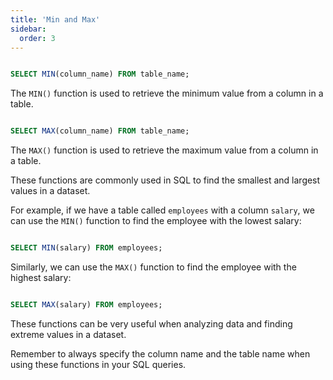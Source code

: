 ```yaml
---
title: 'Min and Max'
sidebar:
  order: 3
---
```


 

```sql

SELECT MIN(column_name) FROM table_name;

```



The `MIN()` function is used to retrieve the minimum value from a column in a table.



```sql

SELECT MAX(column_name) FROM table_name;

```



The `MAX()` function is used to retrieve the maximum value from a column in a table.



These functions are commonly used in SQL to find the smallest and largest values in a dataset.



For example, if we have a table called `employees` with a column `salary`, we can use the `MIN()` function to find the employee with the lowest salary:



```sql

SELECT MIN(salary) FROM employees;

```



Similarly, we can use the `MAX()` function to find the employee with the highest salary:



```sql

SELECT MAX(salary) FROM employees;

```



These functions can be very useful when analyzing data and finding extreme values in a dataset.



Remember to always specify the column name and the table name when using these functions in your SQL queries.